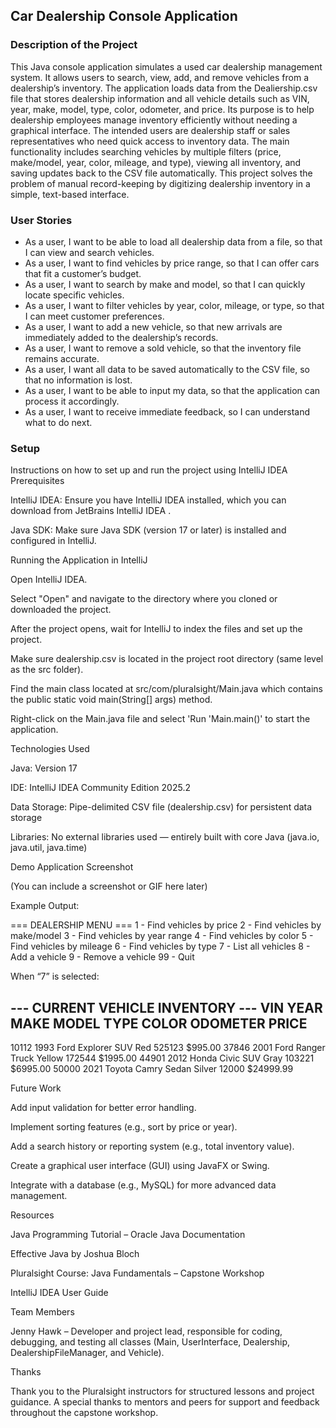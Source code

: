 ## Car Dealership Console Application

### Description of the Project

This Java console application simulates a used car dealership management system. It allows users to search, view, add, and remove vehicles from a dealership’s inventory. 
The application loads data from the Dealiership.csv file that stores dealership information and all vehicle details such as VIN, year, make, model, type, color, odometer, and price. Its purpose is to help dealership employees manage inventory efficiently without needing a graphical interface. The intended users are dealership staff or sales representatives who need quick access to inventory data. 
The main functionality includes searching vehicles by multiple filters (price, make/model, year, color, mileage, and type), viewing all inventory, and saving updates back to the CSV file automatically. This project solves the problem of manual record-keeping by digitizing dealership inventory in a simple, text-based interface.

### User Stories

- As a user, I want to be able to load all dealership data from a file, so that I can view and search vehicles.
- As a user, I want to find vehicles by price range, so that I can offer cars that fit a customer’s budget.
- As a user, I want to search by make and model, so that I can quickly locate specific vehicles.
- As a user, I want to filter vehicles by year, color, mileage, or type, so that I can meet customer preferences.
- As a user, I want to add a new vehicle, so that new arrivals are immediately added to the dealership’s records.
- As a user, I want to remove a sold vehicle, so that the inventory file remains accurate.
- As a user, I want all data to be saved automatically to the CSV file, so that no information is lost.
- As a user, I want to be able to input my data, so that the application can process it accordingly.
- As a user, I want to receive immediate feedback, so I can understand what to do next.

### Setup
Instructions on how to set up and run the project using IntelliJ IDEA
Prerequisites

IntelliJ IDEA: Ensure you have IntelliJ IDEA installed, which you can download from JetBrains IntelliJ IDEA
.

Java SDK: Make sure Java SDK (version 17 or later) is installed and configured in IntelliJ.

Running the Application in IntelliJ

Open IntelliJ IDEA.

Select "Open" and navigate to the directory where you cloned or downloaded the project.

After the project opens, wait for IntelliJ to index the files and set up the project.

Make sure dealership.csv is located in the project root directory (same level as the src folder).

Find the main class located at src/com/pluralsight/Main.java which contains the public static void main(String[] args) method.

Right-click on the Main.java file and select 'Run 'Main.main()' to start the application.

Technologies Used

Java: Version 17

IDE: IntelliJ IDEA Community Edition 2025.2

Data Storage: Pipe-delimited CSV file (dealership.csv) for persistent data storage

Libraries: No external libraries used — entirely built with core Java (java.io, java.util, java.time)

Demo
Application Screenshot

(You can include a screenshot or GIF here later)

Example Output:

=== DEALERSHIP MENU ===
1 - Find vehicles by price
2 - Find vehicles by make/model
3 - Find vehicles by year range
4 - Find vehicles by color
5 - Find vehicles by mileage
6 - Find vehicles by type
7 - List all vehicles
8 - Add a vehicle
9 - Remove a vehicle
99 - Quit


When “7” is selected:

--- CURRENT VEHICLE INVENTORY ---
VIN      YEAR   MAKE         MODEL        TYPE       COLOR      ODOMETER  PRICE
--------------------------------------------------------------------------------
10112    1993   Ford         Explorer     SUV        Red        525123    $995.00
37846    2001   Ford         Ranger       Truck      Yellow     172544    $1995.00
44901    2012   Honda        Civic        SUV        Gray       103221    $6995.00
50000    2021   Toyota       Camry        Sedan      Silver     12000     $24999.99

Future Work

Add input validation for better error handling.

Implement sorting features (e.g., sort by price or year).

Add a search history or reporting system (e.g., total inventory value).

Create a graphical user interface (GUI) using JavaFX or Swing.

Integrate with a database (e.g., MySQL) for more advanced data management.

Resources

Java Programming Tutorial – Oracle Java Documentation

Effective Java by Joshua Bloch

Pluralsight Course: Java Fundamentals – Capstone Workshop

IntelliJ IDEA User Guide

Team Members

Jenny Hawk – Developer and project lead, responsible for coding, debugging, and testing all classes (Main, UserInterface, Dealership, DealershipFileManager, and Vehicle).

Thanks

Thank you to the Pluralsight instructors for structured lessons and project guidance.
A special thanks to mentors and peers for support and feedback throughout the capstone workshop.
